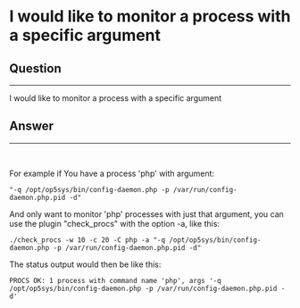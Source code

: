 # I would like to monitor a process with a specific argument

## Question

* * * * *

I would like to monitor a process with a specific argument

## Answer

* * * * *

 

For example if You have a process 'php' with argument: 

    "-q /opt/op5sys/bin/config-daemon.php -p /var/run/config-daemon.php.pid -d" 

And only want to monitor 'php' processes with just that argument, you can use the plugin "check\_procs" with the option -a, like this: 

    ./check_procs -w 10 -c 20 -C php -a "-q /opt/op5sys/bin/config-daemon.php -p /var/run/config-daemon.php.pid -d" 

The status output would then be like this: 

    PROCS OK: 1 process with command name 'php', args '-q /opt/op5sys/bin/config-daemon.php -p /var/run/config-daemon.php.pid -d'
